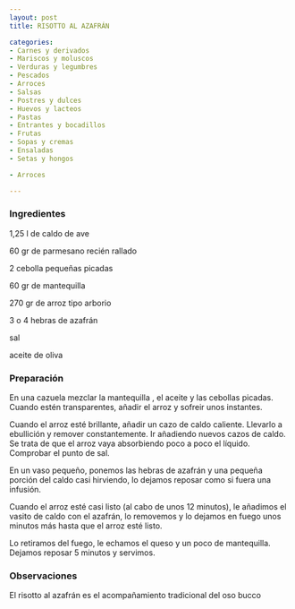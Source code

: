 ```yaml
---
layout: post
title: RISOTTO AL AZAFRÁN

categories:
- Carnes y derivados
- Mariscos y moluscos
- Verduras y legumbres
- Pescados
- Arroces
- Salsas
- Postres y dulces
- Huevos y lacteos
- Pastas
- Entrantes y bocadillos
- Frutas
- Sopas y cremas
- Ensaladas
- Setas y hongos

- Arroces

---
```

<h3>Ingredientes</h3>

1,25 l de caldo de ave

60 gr de parmesano recién rallado

2 cebolla pequeñas picadas

60 gr de mantequilla

270 gr de arroz tipo arborio

3 o 4 hebras de azafrán

sal

aceite de oliva

<h3>Preparación</h3>

En una cazuela mezclar la mantequilla , el aceite y las cebollas picadas. Cuando estén transparentes, añadir el arroz y sofreir unos instantes.

Cuando el arroz esté brillante, añadir un cazo de caldo caliente. Llevarlo a ebullición y remover constantemente. Ir añadiendo nuevos cazos de caldo. Se trata de que el arroz vaya absorbiendo poco a poco el líquido. Comprobar el punto de sal.

En un vaso pequeño, ponemos las hebras de azafrán y una pequeña porción del caldo casi hirviendo, lo dejamos reposar como si fuera una infusión.

Cuando el arroz esté casi listo (al cabo de unos 12 minutos), le añadimos el vasito de caldo con el azafrán, lo removemos y lo dejamos en fuego unos minutos más hasta que el arroz esté listo.

Lo retiramos del fuego, le echamos el queso y un poco de mantequilla. Dejamos reposar 5 minutos y servimos.

<h3>Observaciones</h3>

El risotto al azafrán es el acompañamiento tradicional del oso bucco

